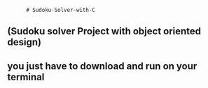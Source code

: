          # Sudoku-Solver-with-C  
## (Sudoku solver Project with object oriented design)


## you just have to download and run on your terminal 
